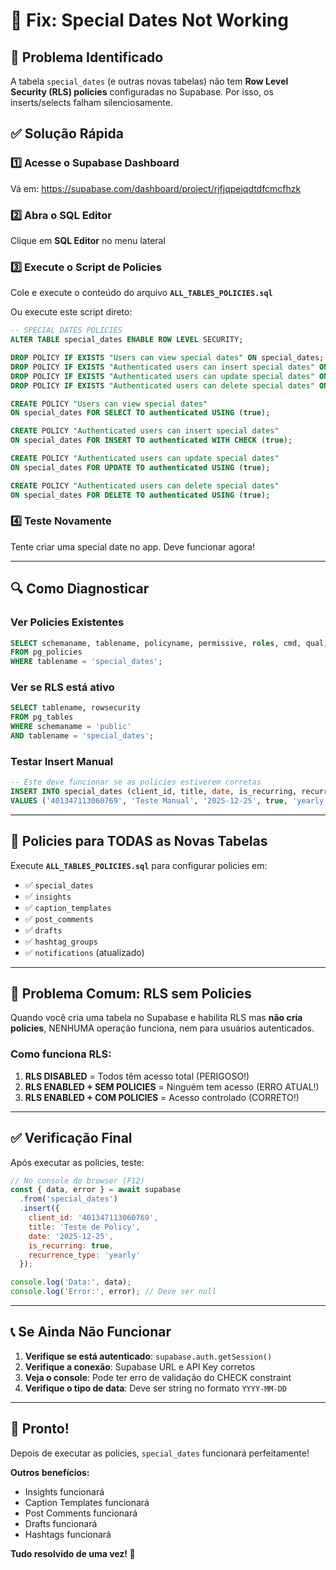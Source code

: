 # 🔧 Fix: Special Dates Not Working

## 🎯 Problema Identificado

A tabela `special_dates` (e outras novas tabelas) não tem **Row Level Security (RLS) policies** configuradas no Supabase. Por isso, os inserts/selects falham silenciosamente.

## ✅ Solução Rápida

### 1️⃣ Acesse o Supabase Dashboard

Vá em: https://supabase.com/dashboard/project/rjfjqpejqdtdfcmcfhzk

### 2️⃣ Abra o SQL Editor

Clique em **SQL Editor** no menu lateral

### 3️⃣ Execute o Script de Policies

Cole e execute o conteúdo do arquivo **`ALL_TABLES_POLICIES.sql`**

Ou execute este script direto:

```sql
-- SPECIAL DATES POLICIES
ALTER TABLE special_dates ENABLE ROW LEVEL SECURITY;

DROP POLICY IF EXISTS "Users can view special dates" ON special_dates;
DROP POLICY IF EXISTS "Authenticated users can insert special dates" ON special_dates;
DROP POLICY IF EXISTS "Authenticated users can update special dates" ON special_dates;
DROP POLICY IF EXISTS "Authenticated users can delete special dates" ON special_dates;

CREATE POLICY "Users can view special dates"
ON special_dates FOR SELECT TO authenticated USING (true);

CREATE POLICY "Authenticated users can insert special dates"
ON special_dates FOR INSERT TO authenticated WITH CHECK (true);

CREATE POLICY "Authenticated users can update special dates"
ON special_dates FOR UPDATE TO authenticated USING (true);

CREATE POLICY "Authenticated users can delete special dates"
ON special_dates FOR DELETE TO authenticated USING (true);
```

### 4️⃣ Teste Novamente

Tente criar uma special date no app. Deve funcionar agora!

---

## 🔍 Como Diagnosticar

### Ver Policies Existentes

```sql
SELECT schemaname, tablename, policyname, permissive, roles, cmd, qual, with_check
FROM pg_policies
WHERE tablename = 'special_dates';
```

### Ver se RLS está ativo

```sql
SELECT tablename, rowsecurity
FROM pg_tables
WHERE schemaname = 'public'
AND tablename = 'special_dates';
```

### Testar Insert Manual

```sql
-- Este deve funcionar se as policies estiverem corretas
INSERT INTO special_dates (client_id, title, date, is_recurring, recurrence_type)
VALUES ('401347113060769', 'Teste Manual', '2025-12-25', true, 'yearly');
```

---

## 🎯 Policies para TODAS as Novas Tabelas

Execute **`ALL_TABLES_POLICIES.sql`** para configurar policies em:

- ✅ `special_dates`
- ✅ `insights`
- ✅ `caption_templates`
- ✅ `post_comments`
- ✅ `drafts`
- ✅ `hashtag_groups`
- ✅ `notifications` (atualizado)

---

## 🚨 Problema Comum: RLS sem Policies

Quando você cria uma tabela no Supabase e habilita RLS mas **não cria policies**, NENHUMA operação funciona, nem para usuários autenticados.

### Como funciona RLS:

1. **RLS DISABLED** = Todos têm acesso total (PERIGOSO!)
2. **RLS ENABLED + SEM POLICIES** = Ninguém tem acesso (ERRO ATUAL!)
3. **RLS ENABLED + COM POLICIES** = Acesso controlado (CORRETO!)

---

## ✅ Verificação Final

Após executar as policies, teste:

```javascript
// No console do browser (F12)
const { data, error } = await supabase
  .from('special_dates')
  .insert({
    client_id: '401347113060769',
    title: 'Teste de Policy',
    date: '2025-12-25',
    is_recurring: true,
    recurrence_type: 'yearly'
  });

console.log('Data:', data);
console.log('Error:', error); // Deve ser null
```

---

## 📞 Se Ainda Não Funcionar

1. **Verifique se está autenticado**: `supabase.auth.getSession()`
2. **Verifique a conexão**: Supabase URL e API Key corretos
3. **Veja o console**: Pode ter erro de validação do CHECK constraint
4. **Verifique o tipo de data**: Deve ser string no formato `YYYY-MM-DD`

---

## 🎉 Pronto!

Depois de executar as policies, `special_dates` funcionará perfeitamente!

**Outros benefícios:**
- Insights funcionará
- Caption Templates funcionará
- Post Comments funcionará
- Drafts funcionará
- Hashtags funcionará

**Tudo resolvido de uma vez! 🚀**


